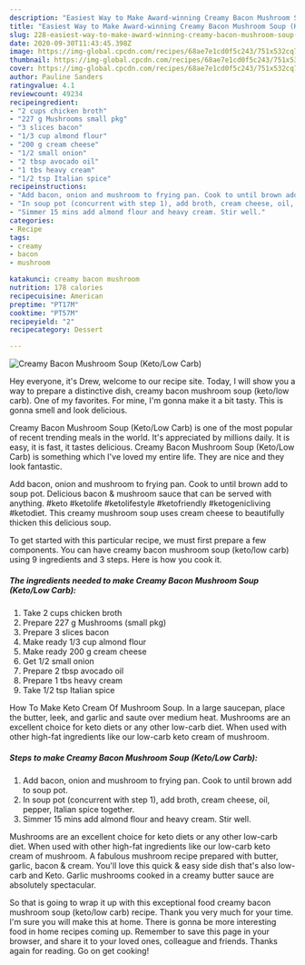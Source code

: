 ```yaml
---
description: "Easiest Way to Make Award-winning Creamy Bacon Mushroom Soup (Keto/Low Carb)"
title: "Easiest Way to Make Award-winning Creamy Bacon Mushroom Soup (Keto/Low Carb)"
slug: 228-easiest-way-to-make-award-winning-creamy-bacon-mushroom-soup-keto-low-carb
date: 2020-09-30T11:43:45.398Z
image: https://img-global.cpcdn.com/recipes/68ae7e1cd0f5c243/751x532cq70/creamy-bacon-mushroom-soup-ketolow-carb-recipe-main-photo.jpg
thumbnail: https://img-global.cpcdn.com/recipes/68ae7e1cd0f5c243/751x532cq70/creamy-bacon-mushroom-soup-ketolow-carb-recipe-main-photo.jpg
cover: https://img-global.cpcdn.com/recipes/68ae7e1cd0f5c243/751x532cq70/creamy-bacon-mushroom-soup-ketolow-carb-recipe-main-photo.jpg
author: Pauline Sanders
ratingvalue: 4.1
reviewcount: 49234
recipeingredient:
- "2 cups chicken broth"
- "227 g Mushrooms small pkg"
- "3 slices bacon"
- "1/3 cup almond flour"
- "200 g cream cheese"
- "1/2 small onion"
- "2 tbsp avocado oil"
- "1 tbs heavy cream"
- "1/2 tsp Italian spice"
recipeinstructions:
- "Add bacon, onion and mushroom to frying pan. Cook to until brown add to soup pot."
- "In soup pot (concurrent with step 1), add broth, cream cheese, oil, pepper, Italian spice together."
- "Simmer 15 mins add almond flour and heavy cream. Stir well."
categories:
- Recipe
tags:
- creamy
- bacon
- mushroom

katakunci: creamy bacon mushroom 
nutrition: 178 calories
recipecuisine: American
preptime: "PT17M"
cooktime: "PT57M"
recipeyield: "2"
recipecategory: Dessert

---
```



![Creamy Bacon Mushroom Soup (Keto/Low Carb)](https://img-global.cpcdn.com/recipes/68ae7e1cd0f5c243/751x532cq70/creamy-bacon-mushroom-soup-ketolow-carb-recipe-main-photo.jpg)

Hey everyone, it's Drew, welcome to our recipe site. Today, I will show you a way to prepare a distinctive dish, creamy bacon mushroom soup (keto/low carb). One of my favorites. For mine, I'm gonna make it a bit tasty. This is gonna smell and look delicious.

Creamy Bacon Mushroom Soup (Keto/Low Carb) is one of the most popular of recent trending meals in the world. It's appreciated by millions daily. It is easy, it is fast, it tastes delicious. Creamy Bacon Mushroom Soup (Keto/Low Carb) is something which I've loved my entire life. They are nice and they look fantastic.

Add bacon, onion and mushroom to frying pan. Cook to until brown add to soup pot. Delicious bacon &amp; mushroom sauce that can be served with anything. #keto #ketolife #ketolifestyle #ketofriendly #ketogenicliving #ketodiet. This creamy mushroom soup uses cream cheese to beautifully thicken this delicious soup.


To get started with this particular recipe, we must first prepare a few components. You can have creamy bacon mushroom soup (keto/low carb) using 9 ingredients and 3 steps. Here is how you cook it.

<!--inarticleads1-->

##### The ingredients needed to make Creamy Bacon Mushroom Soup (Keto/Low Carb):

1. Take 2 cups chicken broth
1. Prepare 227 g Mushrooms (small pkg)
1. Prepare 3 slices bacon
1. Make ready 1/3 cup almond flour
1. Make ready 200 g cream cheese
1. Get 1/2 small onion
1. Prepare 2 tbsp avocado oil
1. Prepare 1 tbs heavy cream
1. Take 1/2 tsp Italian spice


How To Make Keto Cream Of Mushroom Soup. In a large saucepan, place the butter, leek, and garlic and saute over medium heat. Mushrooms are an excellent choice for keto diets or any other low-carb diet. When used with other high-fat ingredients like our low-carb keto cream of mushroom. 

<!--inarticleads2-->

##### Steps to make Creamy Bacon Mushroom Soup (Keto/Low Carb):

1. Add bacon, onion and mushroom to frying pan. Cook to until brown add to soup pot.
1. In soup pot (concurrent with step 1), add broth, cream cheese, oil, pepper, Italian spice together.
1. Simmer 15 mins add almond flour and heavy cream. Stir well.


Mushrooms are an excellent choice for keto diets or any other low-carb diet. When used with other high-fat ingredients like our low-carb keto cream of mushroom. A fabulous mushroom recipe prepared with butter, garlic, bacon &amp; cream. You&#39;ll love this quick &amp; easy side dish that&#39;s also low-carb and Keto. Garlic mushrooms cooked in a creamy butter sauce are absolutely spectacular. 

So that is going to wrap it up with this exceptional food creamy bacon mushroom soup (keto/low carb) recipe. Thank you very much for your time. I'm sure you will make this at home. There is gonna be more interesting food in home recipes coming up. Remember to save this page in your browser, and share it to your loved ones, colleague and friends. Thanks again for reading. Go on get cooking!
